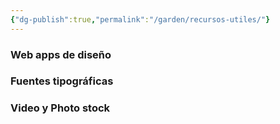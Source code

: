 ```yaml
---
{"dg-publish":true,"permalink":"/garden/recursos-utiles/"}
---
```



### Web apps de diseño

### Fuentes tipográficas

### Video y Photo stock